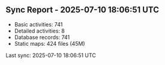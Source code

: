 ## Sync Report - 2025-07-10 18:06:51 UTC

- Basic activities: 741
- Detailed activities: 8
- Database records: 741
- Static maps: 424 files (45M)

Last sync: 2025-07-10 18:06:51 UTC
